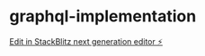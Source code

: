 # graphql-implementation

[Edit in StackBlitz next generation editor ⚡️](https://stackblitz.com/~/github.com/himanshuteotia/graphql-implementation)